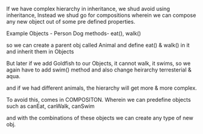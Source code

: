 If we have complex hierarchy in inheritance, we shud avoid using inheritance,
Instead we shud go for compositions wherein we can compose any new object
out of some pre defined properties.

Example
Objects - Person Dog
methods- eat(), walk()

so we can create a parent obj called Animal and define eat() & walk() in it and inherit them in Objects

But later if we add Goldfish to our Objects, it cannot walk, it swims,
so we again have to add swim() method and also change heirarchy terresterial & aqua.

and if we had different animals, the hierarchy will get more & more complex.

To avoid this, comes in COMPOSITON.
Wherein we can predefine objects such as canEat, canWalk, canSwim

and with the combinations of these objects we can create any type of new obj.
